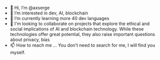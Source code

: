 - 👋 Hi, I’m @axserge
- 👀 I’m interested in dev, AI, blockchain
- 🌱 I’m currently learning more 40 dev languages
- 💞️ I'm looking to collaborate on projects that explore the ethical and social implications of AI and blockchain technology. While these technologies offer great potential, they also raise important questions about privacy, bias
- 📫 How to reach me ... You don't need to search for me, I will find you myself.

<!---
axserge/axserge is a ✨ special ✨ repository because its `README.md` (this file) appears on your GitHub profile.
You can click the Preview link to take a look at your changes.
--->
